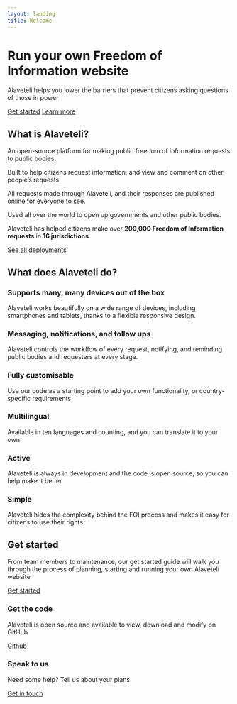 ```yaml
---
layout: landing
title: Welcome
---
```

<div class="hero">
  <div class="container">
    <h1><span>Run your own</span> Freedom of Information website</h1>
    <p>Alaveteli helps you lower the barriers that prevent citizens asking questions of those in power</p>
    <p class="action-buttons"><a href="{{ site.baseurl }}docs/getting_started/" class="button">Get started</a> <a href="{{ site.baseurl }}docs/" class="button">Learn more</a></p>
  </div>
</div>

<div class="what-is-alaveteli">
    <div class="container">
        <h2>What is Alaveteli?</h2>
        <div class="grid-row what-is-alaveteli__items-grid">
            <div class="what-is-alaveteli__grid-unit">
                <div class="what-is-alaveteli__item what-is-alaveteli__item--foi">
                    <p>An open-source platform for making public freedom of information requests to public bodies.</p>
                </div>
            </div><!--
            --><div class="what-is-alaveteli__grid-unit">
                <div class="what-is-alaveteli__item what-is-alaveteli__item--help">
                    <p>Built to help citizens request information, and view and comment on other people’s requests</p>
                </div>
            </div><!--
            --><div class="what-is-alaveteli__grid-unit">
                <div class="what-is-alaveteli__item what-is-alaveteli__item--published">
                    <p>All requests made through Alaveteli, and their responses are published online for everyone to see.</p>
                </div>
            </div><!--
            --><div class="what-is-alaveteli__grid-unit">
                <div class="what-is-alaveteli__item what-is-alaveteli__item--open">
                    <p>Used all over the world to open up governments and other public bodies. </p>
                </div>
            </div>
        </div>
        <div class="what-is-alaveteli__international-reach-position">
            <div class="what-is-alaveteli__international-reach">
                <p class="message">Alaveteli has helped citizens make over <strong>200,000 Freedom of Information requests</strong> in <strong>16 jurisdictions</strong></p>
                <p><a href="{{ site.baseurl }}deployments/">See all deployments</a></p>
            </div>
        </div>
    </div>
</div>

<div class="features">
    <div class="container">
        <h2>What does Alaveteli do?</h2>
        <div class="grid-row">
            <div class="features__grid-unit features__grid-unit--wide">
                <div class="features__item features__item--primary features__item--devices">
                    <h3>Supports many, many devices out of the box</h3>
                    <p>Alaveteli works beautifully on a wide range of devices, including smartphones and tablets, thanks to a flexible responsive design.</p>
                </div>
            </div><!--
            --><div class="features__grid-unit features__grid-unit--wide">
                <div class="features__item features__item--primary features__item--messaging">
                    <h3>Messaging, notifications, and follow ups</h3>
                    <p>Alaveteli controls the workflow of every request, notifying, and reminding  public bodies and requesters at every stage.</p>
                </div>
            </div>
        </div>
        <div class="grid-row">
            <div class="features__grid-unit">
                <div class="features__item">
                    <h3>Fully customisable</h3>
                    <p>Use our code as a starting point to add your own functionality, or country-specific requirements</p>
                </div>
            </div><!--
            --><div class="features__grid-unit">
                <div class="features__item">
                    <h3>Multilingual</h3>
                    <p>Available in ten languages and counting, and you can translate it to your own</p>
                </div>
            </div><!--
            --><div class="features__grid-unit">
                <div class="features__item">
                    <h3>Active</h3>
                    <p>Alaveteli is always in development and the code is open source, so you can help make it better</p>
                </div>
            </div><!--
            --><div class="features__grid-unit">
                <div class="features__item">
                    <h3>Simple</h3>
                    <p>Alaveteli hides the complexity behind the FOI process and makes it easy for citizens to use their rights</p>
                </div>
            </div>
        </div>
    </div>
</div>
<div class="get-started">
  <div class="container">
    <h2>Get started</h2>
    <div class="get-started__grid-unit get-started__grid-unit--wide">
        <div class="get-started__item get-started__item--primary">
            <p>From team members to maintenance, our get started guide will walk you through the process of planning, starting and running your own Alaveteli website</p>
            <p><a href="{{ site.baseurl }}docs/getting_started/" class="button">Get started</a></p>
        </div>
    </div><!--
    --><div class="get-started__grid-unit">
        <div class="get-started__item get-started__item">
            <h3>Get the code</h3>
            <p>Alaveteli is open source and available to view, download and modify on GitHub</p>
            <p><a href="https://github.com/mysociety/alaveteli/" class="button">Github</a></p>
        </div>
    </div><!--
    --><div class="get-started__grid-unit">
        <div class="get-started__item get-started__item">
            <h3>Speak to us</h3>
            <p>Need some help? Tell us about your plans</p>
            <p class="push-top"><a href="{{ site.baseurl }}community" class="button">Get in touch</a></p>
        </div>
    </div>
  </div>
</div>

